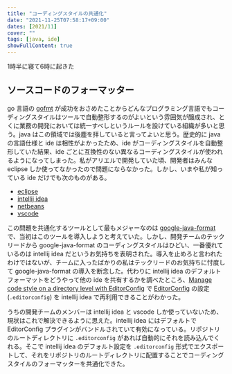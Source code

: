 ```yaml
---
title: "コーディングスタイルの共通化"
date: "2021-11-25T07:58:17+09:00"
dates: [2021/11]
cover: ""
tags: [java, ide]
showFullContent: true
---
```


1時半に寝て6時に起きた

## ソースコードのフォーマッター

go 言語の [gofmt](https://pkg.go.dev/cmd/gofmt) が成功をおさめたことからどんなプログラミング言語でもコーディングスタイルはツールで自動整形するのがよいという雰囲気が醸成され、とくに業務の開発においては統一すべしというルールを設けている組織が多いと思う。java はこの領域では後塵を拝していると言ってよいと思う。歴史的に java の言語仕様と ide は相性がよかったため、ide がコーディングスタイルを自動整形していた結果、ide ごとに互換性のない異なるコーディングスタイルが使われるようになってしまった。私がアリエルで開発していた頃、開発者はみんな eclipse しか使ってなかったので問題にならなかった。しかし、いまや私が知っている ide だけでも次のものがある。

* [eclipse](https://www.eclipse.org/)
* [intellij idea](https://www.jetbrains.com/idea/)
* [netbeans](https://netbeans.apache.org/)
* [vscode](https://code.visualstudio.com/)

この問題を共通化するツールとして最もメジャーなのは [google-java-format](https://github.com/google/google-java-format) で、当初はこのツールを導入しようと考えていた。しかし、開発チームのテックリードから google-java-format のコーディングスタイルはひどい、一番優れているのは intellij idea だというお気持ちを表明された。導入を止めろと言われたわけではないが、チームに入ったばかりの私はテックリードのお気持ちに忖度して google-java-format の導入を断念した。代わりに intellij idea のデフォルトフォーマットをどうやって他の ide を共有するかを調べたところ、[Manage code style on a directory level with EditorConfig](https://www.jetbrains.com/help/idea/configuring-code-style.html#editorconfig) で [EditorConfig](https://editorconfig.org/) の設定 (`.editorconfig`) を intellij idea で再利用できることがわかった。

うちの開発チームのメンバーは intellij idea と vscode しか使っていないため、現状はこれで解決できるように思えた。intellij idea にはデフォルトで EditorConfig プラグインがバンドルされていて有効になっている。リポジトリのルートディレクトリに `.editorconfig` があれば自動的にそれを読み込んでくれる。そこで intellij idea のデフォルト設定を `.editorconfig` 形式でエクスポートして、それをリポジトリのルートディレクトリに配置することでコーディングスタイルのフォーマッターを共通化できた。
